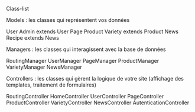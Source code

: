 Class-list

Models : les classes qui représentent vos données

User
Admin extends User
Page
Product
Variety extends Product
News
Recipe extends News

Managers : les classes qui interagissent avec la base de données

RoutingManager
UserManager
PageManager
ProductManager
VarietyManager
NewsManager

Controllers : les classes qui gèrent la logique de votre site (affichage des templates, traitement de formulaires)

RoutingController
HomeController
UserController
PageController
ProductController
VarietyController
NewsController
AutenticationController
